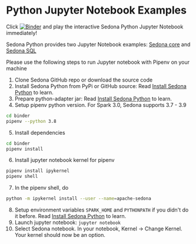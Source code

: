 # Python Jupyter Notebook Examples

Click [![Binder](https://mybinder.org/badge_logo.svg)](https://mybinder.org/v2/gh/apache/incubator-sedona/HEAD?filepath=binder) and play the interactive Sedona Python Jupyter Notebook immediately!

Sedona Python provides two Jupyter Notebook examples: [Sedona core](https://github.com/apache/incubator-sedona/blob/master/binder/ApacheSedonaCore.ipynb) and [Sedona SQL](https://github.com/apache/incubator-sedona/blob/master/binder/ApacheSedonaSQL.ipynb)


Please use the following steps to run Jupyter notebook with Pipenv on your machine

1. Clone Sedona GitHub repo or download the source code
2. Install Sedona Python from PyPi or GitHub source: Read [Install Sedona Python](/download/overview/#install-sedona) to learn.
3. Prepare python-adapter jar: Read [Install Sedona Python](/download/overview/#prepare-python-adapter-jar) to learn.
4. Setup pipenv python version. For Spark 3.0, Sedona supports 3.7 - 3.9
```bash
cd binder
pipenv --python 3.8
```
5. Install dependencies
```bash
cd binder
pipenv install
```
6. Install jupyter notebook kernel for pipenv
```bash
pipenv install ipykernel
pipenv shell
```
7. In the pipenv shell, do
```bash
python -m ipykernel install --user --name=apache-sedona
```
8. Setup environment variables `SPARK_HOME` and `PYTHONPATH` if you didn't do it before. Read [Install Sedona Python](/download/overview/#setup-environment-variables) to learn.
9. Launch jupyter notebook: `jupyter notebook`
10. Select Sedona notebook. In your notebook, Kernel -> Change Kernel. Your kernel should now be an option.